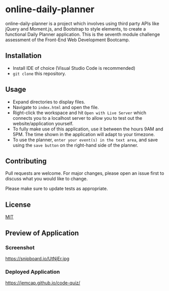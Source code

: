 # online-daily-planner

online-daily-planner is a project which involves using third party APIs like jQuery and Moment.js, and Bootstrap to style elements, to create a functional Daily Planner application. This is the seventh module challenge assessment of the Front-End Web Development Bootcamp.   

## Installation 

* Install IDE of choice (Visual Studio Code is recommended)
* `git clone` this repository.

## Usage

* Expand directories to display files.
* Navigate to `index.html` and open the file.
* Right-click the workspace and hit `Open with Live Server` which connects you to a localhost server to allow you to test out the website/application yourself.
* To fully make use of this application, use it between the hours 9AM and 5PM. The time shown in the application will adapt to your timezone. 
* To use the planner, `enter your event(s) in the text area`, and save using the `save button` on the right-hand side of the planner.

## Contributing

Pull requests are welcome. For major changes, please open an issue first
to discuss what you would like to change.

Please make sure to update tests as appropriate.

## License

[MIT](https://choosealicense.com/licenses/mit/)

## Preview of Application

### Screenshot
https://snipboard.io/UtNjEr.jpg

### Deployed Application
https://jemcap.github.io/code-quiz/